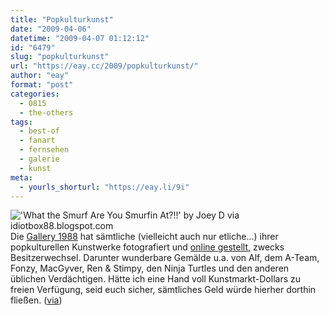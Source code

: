 ```yaml
---
title: "Popkulturkunst"
date: "2009-04-06"
datetime: "2009-04-07 01:12:12"
id: "6479"
slug: "popkulturkunst"
url: "https://eay.cc/2009/popkulturkunst/"
author: "eay"
format: "post"
categories:
  - 0815
  - the-others
tags:
  - best-of
  - fanart
  - fernsehen
  - galerie
  - kunst
meta:
  - yourls_shorturl: "https://eay.li/9i"
---
```


![](/uploads/2009/gallery1988.jpg "'What the Smurf Are You Smurfin At?!!' by Joey D via idiotbox88.blogspot.com") Die [Gallery 1988](http://www.nineteeneightyeight.com/) hat sämtliche (vielleicht auch nur etliche...) ihrer popkulturellen Kunstwerke fotografiert und [online gestellt](http://idiotbox88.blogspot.com/), zwecks Besitzerwechsel. Darunter wunderbare Gemälde u.a. von Alf, dem A-Team, Fonzy, MacGyver, Ren & Stimpy, den Ninja Turtles und den anderen üblichen Verdächtigen. Hätte ich eine Hand voll Kunstmarkt-Dollars zu freien Verfügung, seid euch sicher, sämtliches Geld würde hierher dorthin fließen. ([via](http://www.nerdcore.de/wp/2009/04/06/idiot-box-artshow-voller-popkultur-artworks/))

